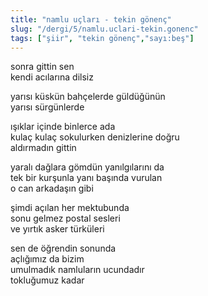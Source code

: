 ```yaml
---
title: "namlu uçları - tekin gönenç"
slug: "/dergi/5/namlu.uclari-tekin.gonenc"
tags: ["şiir", "tekin gönenç","sayı:beş"]
---
```

sonra gittin sen  
kendi acılarına dilsiz

yarısı küskün bahçelerde güldüğünün\
yarısı sürgünlerde

ışıklar içinde binlerce ada\
kulaç kulaç sokulurken denizlerine doğru\
aldırmadın gittin

yaralı dağlara gömdün yanılgılarını da\
tek bir kurşunla yanı başında vurulan\
o can arkadaşın gibi

şimdi açılan her mektubunda\
sonu gelmez postal sesleri\
ve yırtık asker türküleri

sen de öğrendin sonunda\
açlığımız da bizim\
umulmadık namluların ucundadır\
tokluğumuz kadar
